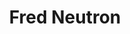 ---
artist: 'Addison Groove'
title: 'Fred Neutron'
apple_link: 'https://music.apple.com/us/album/fred-neutron/1502717022'
link: 'https://www.dropbox.com/s/8h3sgre5ghunr8k/AddisonGroove.zip?dl=1'
content: ""
new_image: ../assets/FFWD/addison.jpg
published_date: '2020-04-19T23:38:59.000Z'
---